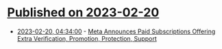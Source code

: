 # [Published on 2023-02-20](index.md)

* [2023-02-20, 04:34:00](https://tech.slashdot.org/story/23/02/20/0420254/meta-announces-paid-subscriptions-offering-extra-verification-promotion-protection-support?utm_source=rss1.0mainlinkanon&utm_medium=feed) - [Meta Announces Paid Subscriptions Offering Extra Verification, Promotion, Protection, Support](https://tech.slashdot.org/story/23/02/20/0420254/meta-announces-paid-subscriptions-offering-extra-verification-promotion-protection-support?utm_source=rss1.0mainlinkanon&utm_medium=feed)
